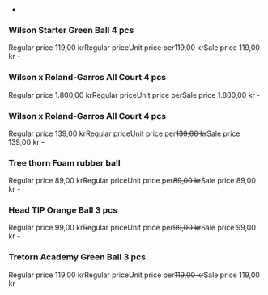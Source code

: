 -
### Wilson Starter Green Ball 4 pcs

Regular price 119,00 krRegular priceUnit price per~~119,00 kr~~Sale price 119,00 kr -
### Wilson x Roland-Garros All Court 4 pcs

Regular price 1.800,00 krRegular priceUnit price perSale price 1.800,00 kr -
### Wilson x Roland-Garros All Court 4 pcs

Regular price 139,00 krRegular priceUnit price per~~139,00 kr~~Sale price 139,00 kr -
### Tree thorn Foam rubber ball

Regular price 89,00 krRegular priceUnit price per~~89,00 kr~~Sale price 89,00 kr -
### Head TIP Orange Ball 3 pcs

Regular price 99,00 krRegular priceUnit price per~~99,00 kr~~Sale price 99,00 kr -
### Tretorn Academy Green Ball 3 pcs

Regular price 119,00 krRegular priceUnit price per~~119,00 kr~~Sale price 119,00 kr